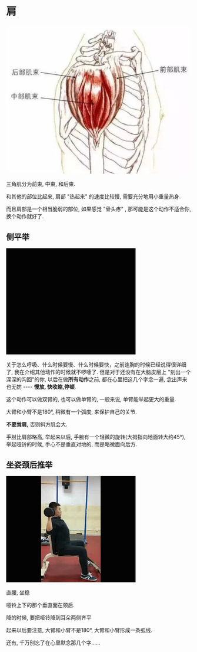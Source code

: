 # 肩

![](https://github.com/caoxuCarlos/a-fitness-guide-for-college-students/blob/master/images/deltoid.png?raw=true)

三角肌分为前束, 中束, 和后束.

和其他的部位比起来, 肩部 "热起来" 的速度比较慢, 需要充分地用小重量热身.

而且肩部是一个相当脆弱的部位, 如果感觉 "骨头疼" , 那可能是这个动作不适合你, 换个动作就好了.

## 侧平举 

![](https://github.com/caoxuCarlos/a-fitness-guide-for-college-students/blob/master/images/action/deltoid/%E4%BE%A7%E5%B9%B3%E4%B8%BE.gif?raw=true)

关于怎么呼吸、什么时候要慢、什么时候要快，之前连胸的时候已经说得很详细了, 我在介绍其他动作的时候就不啰嗦了. 但是对于还没有在大脑皮层上 "刻出一个深深的沟回"的你, 以后在做**所有动作**之前, 都在心里把这几个字念一遍, 念出声来也无妨 ---- **慢放, 快收缩,停顿**.

这个动作可以做双臂的, 也可以做单臂的, 一般来说, 单臂能举起更大的重量.

大臂和小臂不是180°, 稍微有一个弧度, 来保护自己的关节.

**不要耸肩,** 否则斜方肌会大.

 手肘比肩部略高, 举起来以后, 手腕有一个轻微的旋转(大拇指向地面转大约45°), 举起哑铃的时候, 手心不是垂直对地的, 而是略微面向后方.

## 坐姿颈后推举

![](https://github.com/caoxuCarlos/a-fitness-guide-for-college-students/blob/master/images/action/deltoid/%E5%9D%90%E5%A7%BF%E9%A2%88%E5%90%8E%E6%8E%A8%E4%B8%BE.gif?raw=true)

直腰, 坐稳

哑铃上下的那个垂直面在颈后.

降的时候, 要把哑铃降到耳朵两侧齐平

起来以后要注意, 大臂和小臂不是180°, 大臂和小臂形成一条弧线.

还有, 千万别忘了在心里默念那几个字......

